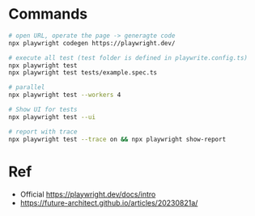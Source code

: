 # Commands
```bash
# open URL, operate the page -> generagte code
npx playwright codegen https://playwright.dev/

# execute all test (test folder is defined in playwrite.config.ts)
npx playwright test
npx playwright test tests/example.spec.ts

# parallel
npx playwright test --workers 4

# Show UI for tests
npx playwright test --ui

# report with trace
npx playwright test --trace on && npx playwright show-report
```

# Ref
- Official https://playwright.dev/docs/intro
- https://future-architect.github.io/articles/20230821a/
